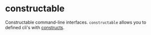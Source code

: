 # constructable

Constructable command-line interfaces. `constructable` allows you to defined cli's with [constructs](https://github.com/aws/constructs').

